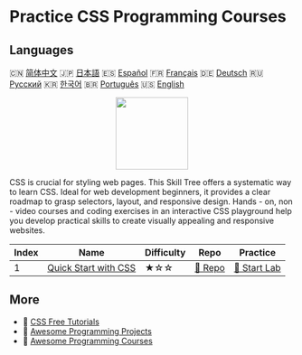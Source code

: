 # Practice CSS Programming Courses

## Languages

🇨🇳 [简体中文](README_zh.md) 🇯🇵 [日本語](README_ja.md) 🇪🇸 [Español](README_es.md) 🇫🇷 [Français](README_fr.md) 🇩🇪 [Deutsch](README_de.md) 🇷🇺 [Русский](README_ru.md) 🇰🇷 [한국어](README_ko.md) 🇧🇷 [Português](README_pt.md) 🇺🇸 [English](README.md) 

<div align="center">
<img width="128px" src="https://file.labex.io/path/YheSJQuYYCNJ.png">
</div>

CSS is crucial for styling web pages. This Skill Tree offers a systematic way to learn CSS. Ideal for web development beginners, it provides a clear roadmap to grasp selectors, layout, and responsive design. Hands - on, non - video courses and coding exercises in an interactive CSS playground help you develop practical skills to create visually appealing and responsive websites.

|   Index | Name                                                                  | Difficulty   | Repo                                                          | Practice                                                      |
|---------|-----------------------------------------------------------------------|--------------|---------------------------------------------------------------|---------------------------------------------------------------|
|       1 | [Quick Start with CSS](https://labex.io/courses/quick-start-with-css) | ★☆☆          | [🔗 Repo](https://github.com/labex-labs/quick-start-with-css) | [🚀 Start Lab](https://labex.io/courses/quick-start-with-css) |

## More

- 🔗 [CSS Free Tutorials](https://github.com/labex-labs/css-free-tutorials)
- 🔗 [Awesome Programming Projects](https://github.com/labex-labs/awesome-programming-projects)
- 🔗 [Awesome Programming Courses](https://github.com/labex-labs/awesome-programming-courses)

